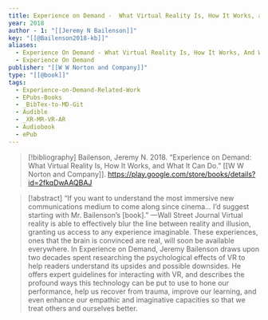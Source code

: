```yaml
---
title: Experience on Demand -  What Virtual Reality Is, How It Works, and What It Can Do
year: 2018
author - 1: "[[Jeremy N Bailenson]]"
key: "[[@Bailenson2018-kb]]"
aliases:
  - Experience On Demand - What Virtual Reality Is, How It Works, And What It Can Do
  - Experience On Demand
publisher: "[[W W Norton and Company]]"
type: "[[@book]]"
tags:
  - Experience-on-Demand-Related-Work
  - EPubs-Books
  - _BibTex-to-MD-Git
  - Audible
  - _XR-MR-VR-AR
  - Audiobook
  - ePub
---
```


> [!bibliography]
> Bailenson, Jeremy N. 2018. “Experience on Demand: What Virtual Reality Is, How It Works, and What It Can Do.” [[W W Norton and Company]]. https://play.google.com/store/books/details?id=2fkqDwAAQBAJ

> [!abstract]
> “If you want to understand the most immersive new communications medium to come along since cinema… I’d suggest starting with Mr. Bailenson’s [book].” —Wall Street Journal Virtual reality is able to effectively blur the line between reality and illusion, granting us access to any experience imaginable. These experiences, ones that the brain is convinced are real, will soon be available everywhere. In Experience on Demand, Jeremy Bailenson draws upon two decades spent researching the psychological effects of VR to help readers understand its upsides and possible downsides. He offers expert guidelines for interacting with VR, and describes the profound ways this technology can be put to use to hone our performance, help us recover from trauma, improve our learning, and even enhance our empathic and imaginative capacities so that we treat others and ourselves better.